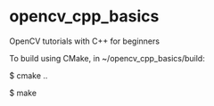 # opencv_cpp_basics
OpenCV tutorials with C++ for beginners

To build using CMake, in ~/opencv_cpp_basics/build:

$ cmake ..

$ make
